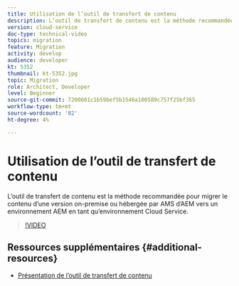```yaml
---
title: Utilisation de l’outil de transfert de contenu
description: L’outil de transfert de contenu est la méthode recommandée pour migrer le contenu d’une version on-premise ou hébergée par AMS d’AEM vers un environnement AEM en tant qu’environnement Cloud Service.
version: cloud-service
doc-type: technical-video
topics: migration
feature: Migration
activity: develop
audience: developer
kt: 5352
thumbnail: kt-5352.jpg
topic: Migration
role: Architect, Developer
level: Beginner
source-git-commit: 7200601c1b59bef5b1546a100589c757f25bf365
workflow-type: tm+mt
source-wordcount: '82'
ht-degree: 4%

---
```



# Utilisation de l’outil de transfert de contenu

L’outil de transfert de contenu est la méthode recommandée pour migrer le contenu d’une version on-premise ou hébergée par AMS d’AEM vers un environnement AEM en tant qu’environnement Cloud Service.

>[!VIDEO](https://video.tv.adobe.com/v/35460/?quality=12&learn=on)

## Ressources supplémentaires {#additional-resources}

* [Présentation de l’outil de transfert de contenu](https://experienceleague.adobe.com/docs/experience-manager-cloud-service/moving/cloud-migration/content-transfer-tool/overview-content-transfer-tool.html)
